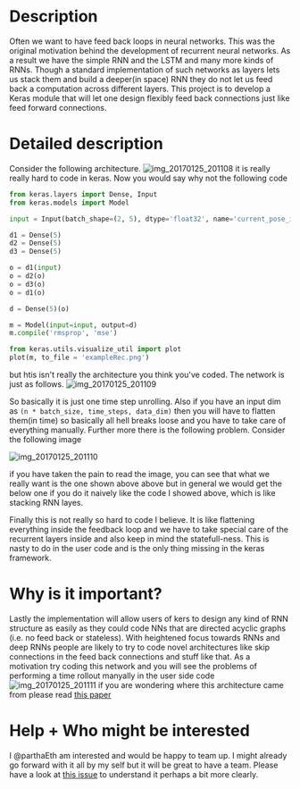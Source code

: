# Description

Often we want to have feed back loops in neural networks. This was the original motivation behind the development of recurrent neural networks. As a result we have the simple RNN and the LSTM and many more kinds of RNNs. Though a standard implementation of such networks as layers lets us stack them and build a deeper(in space) RNN they do not let us feed back a computation across different layers. This project is to develop a Keras module that will let one design flexibly feed back connections just like feed forward connections.

# Detailed description

Consider the following architecture.
![img_20170125_201108](https://cloud.githubusercontent.com/assets/10944728/22304296/1c197ad4-e337-11e6-80a6-1734175f7c04.png) 
it is really really hard to code in keras. Now you would say why not the following code
```python
from keras.layers import Dense, Input
from keras.models import Model

input = Input(batch_shape=(2, 5), dtype='float32', name='current_pose_input')

d1 = Dense(5)
d2 = Dense(5)
d3 = Dense(5)

o = d1(input)
o = d2(o)
o = d3(o)
o = d1(o)

d = Dense(5)(o)

m = Model(input=input, output=d)
m.compile('rmsprop', 'mse')

from keras.utils.visualize_util import plot
plot(m, to_file = 'exampleRec.png')
```
but htis isn't really the architecture you think you've coded. The network is just as follows.
![img_20170125_201109](https://cloud.githubusercontent.com/assets/10944728/22305102/8c85c6d0-e33a-11e6-81d1-a9c5d8792ff4.jpg)

So basically it is just one time step unrolling. Also if you have an input dim as `(n * batch_size, time_steps, data_dim)` then you will have to flatten them(in time) so basically all hell breaks loose and you have to take care of everything manually. Further more there is the following problem. Consider the following image

![img_20170125_201110](https://cloud.githubusercontent.com/assets/10944728/22328399/512c66ac-e3bc-11e6-8431-87e3483177d8.jpg)

if you have taken the pain to read the image, you can see that what we really want is the one shown above above but in general we would get the below one if you do it naively like the code I showed above, which is like stacking RNN layes. 

Finally this is not really so hard to code I believe. It is like flattening everything inside the feedback loop and we have to take special care of the recurrent layers inside and also keep in mind the statefull-ness. This is nasty to do in the user code and is the only thing missing in the keras framework.

# Why is it important?
Lastly the implementation will allow users of kers to design any kind of RNN structure as easily as they could code NNs that are directed acyclic graphs (i.e. no feed back or stateless). With heightened focus towards RNNs and deep RNNs people are likely to try to code novel architectures like skip connections in the feed back connections and stuff like that. As a motivation try coding this network and you will see the problems of performing a time rollout manyally in the user side code
![img_20170125_201111](https://cloud.githubusercontent.com/assets/10944728/22291461/d192eb7e-e306-11e6-85ef-4e1e497e8da8.jpg)
if you are wondering where this architecture came from please read [this paper](https://arxiv.org/pdf/1506.02216v6.pdf)

# Help + Who might be interested
I @parthaEth am interested and would be happy to team up. I might already go forward with it all by my self but it will be great to have a team. Please have a look at [this issue](https://github.com/fchollet/keras/issues/5160) to understand it perhaps a bit more clearly.
